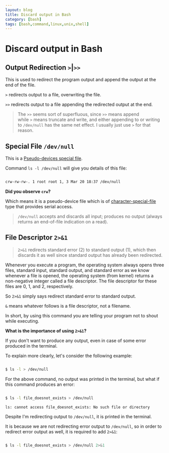 ```yaml
---
layout: blog
title: Discard output in Bash
category: [bash]
tags: [bash,command,linux,unix,shell]
---
```


# Discard output in Bash

## Output Redirection `>`|`>>`

This is used to redirect the program output and append the output at the end of the file.

`>` redirects output to a file, overwriting the file.

`>>` redirects output to a file appending the redirected output at the end.

> The `>>` seems sort of superfluous, since `>>` means append while `>` means truncate and write, and either appending to or writing to `/dev/null` has the same net effect. I usually just use `>` for that reason.

## Special File `/dev/null`

This is a [Pseudo-devices special file](https://en.wikipedia.org/wiki/Device_file#Pseudo-devices).

Command `ls -l /dev/null` will give you details of this file:

```sh

crw-rw-rw-. 1 root root 1, 3 Mar 20 18:37 /dev/null

```

**Did you observe `crw`?**

Which means it is a pseudo-device file which is of [character-special-file](https://unix.stackexchange.com/questions/60034/what-are-character-special-and-block-special-files-in-a-unix-system) type that provides serial access.

> `/dev/null` accepts and discards all input; produces no output (always returns an end-of-file indication on a read). 

## File Descriptor `2>&1`

> `2>&1` redirects standard error (2) to standard output (1), which then discards it as well since standard output has already been redirected.

Whenever you execute a program, the operating system always opens three files, standard input, standard output, and standard error as we know whenever a file is opened, the operating system (from kernel) returns a non-negative integer called a file descriptor. The file descriptor for these files are 0, 1, and 2, respectively.

So `2>&1` simply says redirect standard error to standard output.

`&` means whatever follows is a file descriptor, not a filename.

In short, by using this command you are telling your program not to shout while executing.

**What is the importance of using `2>&1`?**

If you don't want to produce any output, even in case of some error produced in the terminal.

To explain more clearly, let's consider the following example:

```sh

$ ls -l > /dev/null

```

For the above command, no output was printed in the terminal, but what if this command produces an error:

```sh

$ ls -l file_doesnot_exists > /dev/null

ls: cannot access file_doesnot_exists: No such file or directory

```

Despite I'm redirecting output to `/dev/null`, it is printed in the terminal.

It is because we are not redirecting error output to `/dev/null`, so in order to redirect error output as well, it is required to add `2>&1`:

```sh

$ ls -l file_doesnot_exists > /dev/null 2>&1

```
